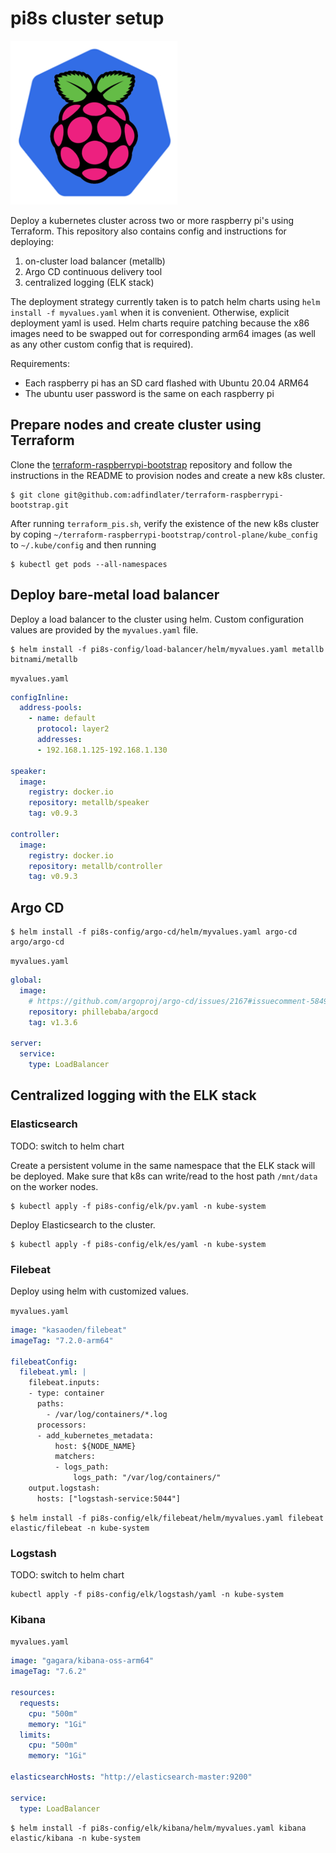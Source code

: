 # pi8s cluster setup

![](https://github.com/adfindlater/pi8s-config/blob/master/images/pi8s-logo.png?raw=true)

Deploy a kubernetes cluster across two or more raspberry pi's using Terraform.  This repository also contains config and instructions for deploying:
1. on-cluster load balancer (metallb)
2. Argo CD continuous delivery tool
3. centralized logging (ELK stack)

The deployment strategy currently taken is to patch helm charts using `helm install -f myvalues.yaml` when it is convenient.  Otherwise, explicit deployment
yaml is used.  Helm charts require patching because the x86 images need to be swapped out for corresponding arm64 images (as well as any other custom config that is required).

Requirements:
- Each raspberry pi has an SD card flashed with Ubuntu 20.04 ARM64
- The ubuntu user password is the same on each raspberry pi

## Prepare nodes and create cluster using Terraform

Clone the [terraform-raspberrypi-bootstrap](https://github.com/adfindlater/terraform-raspberrypi-bootstrap) repository and follow the instructions in the README to provision nodes and create a new k8s cluster.
```console
$ git clone git@github.com:adfindlater/terraform-raspberrypi-bootstrap.git
```

After running `terraform_pis.sh`, verify the existence of the new k8s cluster by coping `~/terraform-raspberrypi-bootstrap/control-plane/kube_config` to `~/.kube/config` and then running

```console
$ kubectl get pods --all-namespaces
```

## Deploy bare-metal load balancer

Deploy a load balancer to the cluster using helm.  Custom configuration values are provided by the `myvalues.yaml` file.
```console
$ helm install -f pi8s-config/load-balancer/helm/myvalues.yaml metallb bitnami/metallb
```

`myvalues.yaml`
```yaml
configInline: 
  address-pools:
    - name: default
      protocol: layer2
      addresses:
      - 192.168.1.125-192.168.1.130

speaker:
  image:
    registry: docker.io
    repository: metallb/speaker
    tag: v0.9.3

controller:
  image:
    registry: docker.io
    repository: metallb/controller
    tag: v0.9.3
```

## Argo CD 

```console
$ helm install -f pi8s-config/argo-cd/helm/myvalues.yaml argo-cd argo/argo-cd
```

`myvalues.yaml`
```yaml
global:
  image:
    # https://github.com/argoproj/argo-cd/issues/2167#issuecomment-584936692
    repository: phillebaba/argocd
    tag: v1.3.6

server:
  service:
    type: LoadBalancer
```

## Centralized logging with the ELK stack

### Elasticsearch
TODO: switch to helm chart

Create a persistent volume in the same namespace that the ELK stack will be deployed. 
Make sure that k8s can write/read to the host path `/mnt/data` on the worker nodes.

```console
$ kubectl apply -f pi8s-config/elk/pv.yaml -n kube-system
```

Deploy Elasticsearch to the cluster.
```console
$ kubectl apply -f pi8s-config/elk/es/yaml -n kube-system
```


### Filebeat

Deploy using helm with customized values.

`myvalues.yaml`
```yaml
image: "kasaoden/filebeat"
imageTag: "7.2.0-arm64"

filebeatConfig:
  filebeat.yml: |
    filebeat.inputs:
    - type: container
      paths:
        - /var/log/containers/*.log
      processors:
      - add_kubernetes_metadata:
          host: ${NODE_NAME}
          matchers:
          - logs_path:
              logs_path: "/var/log/containers/"
    output.logstash:
      hosts: ["logstash-service:5044"]
```

```console
$ helm install -f pi8s-config/elk/filebeat/helm/myvalues.yaml filebeat elastic/filebeat -n kube-system
```


### Logstash
TODO: switch to helm chart

```
kubectl apply -f pi8s-config/elk/logstash/yaml -n kube-system
```

### Kibana

`myvalues.yaml`
```yaml
image: "gagara/kibana-oss-arm64"
imageTag: "7.6.2"

resources:
  requests:
    cpu: "500m"
    memory: "1Gi"
  limits:
    cpu: "500m"
    memory: "1Gi"

elasticsearchHosts: "http://elasticsearch-master:9200"

service:
  type: LoadBalancer
```

```console
$ helm install -f pi8s-config/elk/kibana/helm/myvalues.yaml kibana elastic/kibana -n kube-system
```


